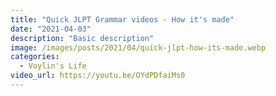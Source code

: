 ```yaml
---
title: "Quick JLPT Grammar videos - How it's made"
date: "2021-04-03"
description: "Basic description"
image: /images/posts/2021/04/quick-jlpt-how-its-made.webp
categories:
  - Voylin's Life
video_url: https://youtu.be/OYdPDfaiMs0
---
```


